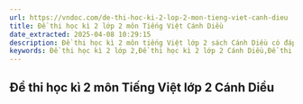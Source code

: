 ```yaml
---
url: https://vndoc.com/de-thi-hoc-ki-2-lop-2-mon-tieng-viet-canh-dieu
title: Đề thi học kì 2 lớp 2 môn Tiếng Việt Cánh Diều
date_extracted: 2025-04-08 10:29:15
description: Đề thi học kì 2 môn tiếng Việt lớp 2 sách Cánh Diều có đáp án chi tiết, cực sát đề thi chính thức giúp học sinh ôn luyện & đạt điểm cao trong các bài thi Tiếng Việt lớp 2.
keywords: Đề thi học kì 2 lớp 2,Đề thi học kì 2 lớp 2 Cánh Diều,Đề thi học kì 2 lớp 2 môn Tiếng Việt Cánh Diều,Đề thi học kì 2 lớp 2 môn Tiếng Việt,đề thi học kì 2 môn tiếng việt lớp 2 sách Cánh Diều
---
```


## **Đề thi học kì 2 môn Tiếng Việt lớp 2 Cánh Diều**
